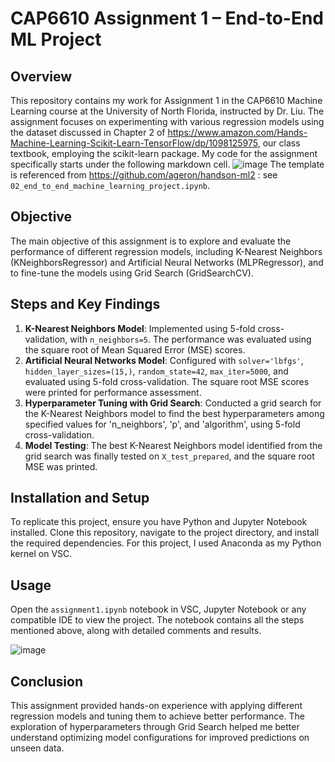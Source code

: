 # CAP6610 Assignment 1 – End-to-End ML Project

## Overview

This repository contains my work for Assignment 1 in the CAP6610 Machine Learning course at the University of North Florida, instructed by Dr. Liu. The assignment focuses on experimenting with various regression models using the dataset discussed in Chapter 2 of 
https://www.amazon.com/Hands-Machine-Learning-Scikit-Learn-TensorFlow/dp/1098125975, our class textbook, employing the scikit-learn package. My code for the assignment 
specifically starts under the following markdown cell. ![image](https://github.com/Windz-GameDev/Assignment_1_ML/assets/97154040/0d0bedf8-f3fc-4d85-800d-10d372ea79de) The template is referenced from https://github.com/ageron/handson-ml2 : see `02_end_to_end_machine_learning_project.ipynb`.


## Objective

The main objective of this assignment is to explore and evaluate the performance of different regression models, including K-Nearest Neighbors (KNeighborsRegressor) and Artificial Neural Networks (MLPRegressor), and to fine-tune the models using Grid Search (GridSearchCV).

## Steps and Key Findings

1. **K-Nearest Neighbors Model**: Implemented using 5-fold cross-validation, with `n_neighbors=5`. The performance was evaluated using the square root of Mean Squared Error (MSE) scores.
2. **Artificial Neural Networks Model**: Configured with `solver='lbfgs'`, `hidden_layer_sizes=(15,)`, `random_state=42`, `max_iter=5000`, and evaluated using 5-fold cross-validation. The square root MSE scores were printed for performance assessment.
3. **Hyperparameter Tuning with Grid Search**: Conducted a grid search for the K-Nearest Neighbors model to find the best hyperparameters among specified values for 'n_neighbors', 'p', and 'algorithm', using 5-fold cross-validation.
4. **Model Testing**: The best K-Nearest Neighbors model identified from the grid search was finally tested on `X_test_prepared`, and the square root MSE was printed.

## Installation and Setup

To replicate this project, ensure you have Python and Jupyter Notebook installed. Clone this repository, navigate to the project directory, and install the required dependencies. For this project, I used Anaconda as my Python kernel on VSC.

## Usage

Open the `assignment1.ipynb` notebook in VSC, Jupyter Notebook or any compatible IDE to view the project. The notebook contains all the steps mentioned above, along with detailed comments and results.

![image](https://github.com/Windz-GameDev/Assignment_1_ML/assets/97154040/0d0bedf8-f3fc-4d85-800d-10d372ea79de)

## Conclusion

This assignment provided hands-on experience with applying different regression models and tuning them to achieve better performance. The exploration of hyperparameters through Grid Search helped me better understand optimizing model configurations for improved predictions on unseen data.

